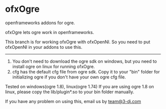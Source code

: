 ofxOgre
=======
openframeworks addons for ogre.

ofxOgre lets ogre work in openframeworks.

This branch is for working ofxOgre with ofxOpenNI. So you need to put ofxOpenNI in your addons to use this.

*******
1. You don't need to download the ogre sdk on windows, but you need to install ogre on linux for running ofxOgre.
2. cfg has the default cfg file from ogre sdk. Copy it to your "bin" folder for initializing ogre if you don't have your own ogre cfg file.

Tested on windows(ogre 1.8), linux(ogre 1.74)
If you are using ogre 1.8 on linux, please copy the lib/plugin*.so to your bin folder manually.

If you have any problem on using this, email us by team@3-dj.com

